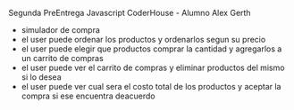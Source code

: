 Segunda PreEntrega Javascript CoderHouse - Alumno Alex Gerth

- simulador de compra
- el user puede ordenar los productos y ordenarlos segun su precio
- el user puede elegir que productos comprar la cantidad y agregarlos a un carrito de compras
- el user puede ver el carrito de compras y eliminar productos del mismo si lo desea 
- el user puede ver cual sera el costo total de los productos y aceptar la compra si ese encuentra deacuerdo